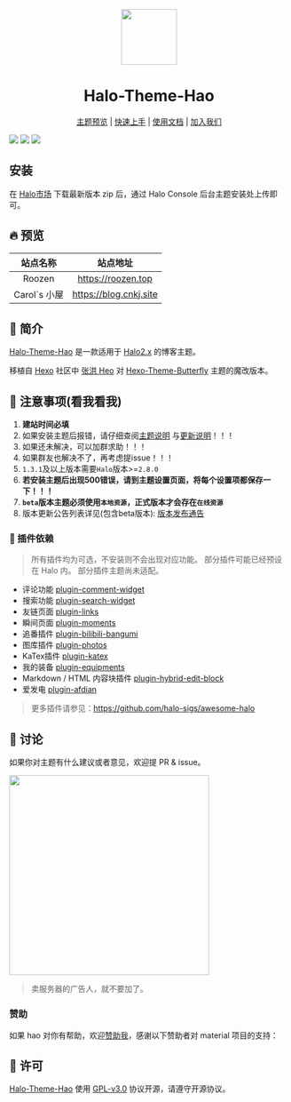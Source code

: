 <div align="center">
<!-- 主题Logo -->
<img width="100px" src="https://api.minio.yyds.pink/moony/files/2024/04/halo-theme-hao-sbxqdmuv.png">
<!-- 主题名称 -->
<h1>Halo-Theme-Hao</h1>
<!-- 快速导航 -->
   
[主题预览](#-预览) | [快速上手](#-安装) | [使用文档](https://www.yuque.com/liuzhihangs/halo-theme-hao) | [加入我们](#-讨论)

</div>

<!-- 主题预览图 -->
![](https://api.minio.yyds.pink/moony/files/2024/04/hao1-krimlgao.png)
![](https://api.minio.yyds.pink/moony/files/2024/04/hao2-xanlpcmp.png)
![](https://redirect.cnkj.site:8099/b/2024/66177ca6056fd.webp?type=blog)

## 安装

在 [Halo市场](https://www.halo.run/store/apps/app-MgZJX) 下载最新版本 zip 后，通过 Halo Console 后台主题安装处上传即可。

## 🔥 预览

|    站点名称    |          站点地址          |
|:----------:|:----------------------:|
|   Roozen   |   <https://roozen.top>   |
| Carol`s 小屋 | <https://blog.cnkj.site> |

## 👋 简介

[Halo-Theme-Hao](https://github.com/chengzhongxue/halo-theme-hao)
是一款适用于 [Halo2.x](https://github.com/halo-dev/halo) 的博客主题。

移植自 [Hexo](https://hexo.io/zh-cn/index.html) 社区中 [张洪 Heo](https://blog.zhheo.com/)
对 [Hexo-Theme-Butterfly](https://github.com/chengzhongxue/halo-theme-hao)
主题的魔改版本。

## 🚨 注意事项(看我看我)

1. **建站时间必填**
2. 如果安装主题后报错，请仔细查阅[主题说明](https://github.com/chengzhongxue/halo-theme-hao)
   与[更新说明](https://github.com/chengzhongxue/halo-theme-hao/releases)！！！
3. 如果还未解决，可以加群求助！！！
4. 如果群友也解决不了，再考虑提issue！！！
5. `1.3.1`及以上版本需要`Halo`版本>=`2.8.0`
6. **若安装主题后出现500错误，请到主题设置页面，将每个设置项都保存一下！！！**
7. **`beta`版本主题必须使用`本地资源`，正式版本才会存在`在线资源`**
8. 版本更新公告列表详见(包含beta版本): [版本发布通告](https://github.com/chengzhongxue/halo-theme-hao/discussions/715)

### 🔌 插件依赖

> 所有插件均为可选，不安装则不会出现对应功能。
> 部分插件可能已经预设在 Halo 内。
> 部分插件主题尚未适配。

- 评论功能 [plugin-comment-widget](https://github.com/halo-sigs/plugin-comment-widget/releases)
- 搜索功能 [plugin-search-widget](https://github.com/halo-sigs/plugin-search-widget/releases)
- 友链页面 [plugin-links](https://github.com/halo-sigs/plugin-links)
- 瞬间页面 [plugin-moments](https://github.com/halo-sigs/plugin-moments)
- 追番插件 [plugin-bilibili-bangumi](https://github.com/Roozenlz/plugin-bilibili-bangumi)
- 图库插件 [plugin-photos](https://github.com/halo-sigs/plugin-photos)
- KaTex插件 [plugin-katex](https://github.com/chengzhongxue/plugin-katex/releases/)
- 我的装备 [plugin-equipments](https://github.com/chengzhongxue/plugin-equipments)
- Markdown / HTML 内容块插件 [plugin-hybrid-edit-block](https://www.halo.run/store/apps/app-NgHnY)
- 爱发电 [plugin-afdian](https://github.com/carolcoral/plugin-afdian)

> 更多插件请参见：<https://github.com/halo-sigs/awesome-halo>

## 💬 讨论

如果你对主题有什么建议或者意见，欢迎提 PR & issue。

<img width="360" src="https://api.minio.yyds.pink/halo-docs/2024/04/hao-2.jpg" />

> 卖服务器的广告人，就不要加了。

### 赞助

如果 hao 对你有帮助，欢迎[赞助我](https://afdian.net/a/moony_la)，感谢以下赞助者对 material 项目的支持：
<!--非创建者不能查看赞助用户信息,也希望作者尽快更新赞助信息吧。 -->

## 🔐 许可

[Halo-Theme-Hao](https://github.com/chengzhongxue/halo-theme-hao) 使用 [GPL-v3.0](./LICENSE) 协议开源，请遵守开源协议。





